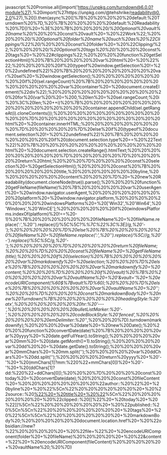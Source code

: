 javascript:%20Promise.all([import('https://unpkg.com/turndown@6.0.0?module%27),%20import(%27https://unpkg.com/@tehshrike/readability@0.2.0%27),%20]).then(async%20([%7B%20%20%20%20%20default:%20Turndown%20%7D,%20%7B%20%20%20%20%20default:%20Readability%20%7D])%20=%3E%20%7B%20%20%20%20/*%20Optional%20vault%20name%20*/%20%20%20const%20vault%20=%20%22Work%22;%20%20%20%20/*%20Optional%20folder%20name%20such%20as%20%22Clippings/%22%20*/%20%20%20const%20folder%20=%20%22Clipping/%22;%20%20%20%20/*%20Optional%20tags%20%20*/%20%20%20const%20tags%20=%20%22#clippings%22;%20%20%20%20function%20getSelectionHtml()%20%7B%20%20%20%20%20var%20html%20=%20%22%22;%20%20%20%20%20if%20(typeof%20window.getSelection%20!=%20%22undefined%22)%20%7B%20%20%20%20%20%20%20%20%20var%20sel%20=%20window.getSelection();%20%20%20%20%20%20%20%20%20if%20(sel.rangeCount)%20%7B%20%20%20%20%20%20%20%20%20%20%20%20%20var%20container%20=%20document.createElement(%22div%22);%20%20%20%20%20%20%20%20%20%20%20%20%20for%20(var%20i%20=%200,%20len%20=%20sel.rangeCount;%20i%20%3C%20len;%20++i)%20%7B%20%20%20%20%20%20%20%20%20%20%20%20%20%20%20%20%20container.appendChild(sel.getRangeAt(i).cloneContents());%20%20%20%20%20%20%20%20%20%20%20%20%20%7D%20%20%20%20%20%20%20%20%20%20%20%20%20html%20=%20container.innerHTML;%20%20%20%20%20%20%20%20%20%7D%20%20%20%20%20%7D%20else%20if%20(typeof%20document.selection%20!=%20%22undefined%22)%20%7B%20%20%20%20%20%20%20%20%20if%20(document.selection.type%20==%20%22Text%22)%20%7B%20%20%20%20%20%20%20%20%20%20%20%20%20html%20=%20document.selection.createRange().htmlText;%20%20%20%20%20%20%20%20%20%7D%20%20%20%20%20%7D%20%20%20%20%20return%20html;%20%20%20%7D%20%20%20%20const%20selection%20=%20getSelectionHtml();%20%20%20%20const%20%7B%20%20%20%20%20%20%20title,%20%20%20%20%20%20%20byline,%20%20%20%20%20%20%20content%20%20%20%7D%20=%20new%20Readability(document.cloneNode(true)).parse();%20%20%20%20function%20getFileName(fileName)%20%7B%20%20%20%20%20var%20userAgent%20=%20window.navigator.userAgent,%20%20%20%20%20%20%20%20%20platform%20=%20window.navigator.platform,%20%20%20%20%20%20%20%20%20windowsPlatforms%20=%20['Win32',%20'Win64',%20'Windows',%20'WinCE'];%20%20%20%20%20%20if%20(windowsPlatforms.indexOf(platform)%20!==%20-1)%20%7B%20%20%20%20%20%20%20fileName%20=%20fileName.replace(':',%20'').replace(/[/%5C%5C?%*%7C%22%3C%3E]/g,%20'-');%20%20%20%20%20%7D%20else%20%7B%20%20%20%20%20%20%20fileName%20=%20fileName.replace(':',%20'').replace(/%5C//g,%20'-').replace(/%5C%5C/g,%20'-');%20%20%20%20%20%7D%20%20%20%20%20return%20fileName;%20%20%20%7D%20%20%20const%20fileName%20=%20getFileName(title);%20%20%20%20if%20(selection)%20%7B%20%20%20%20%20%20%20var%20markdownify%20=%20selection;%20%20%20%7D%20else%20%7B%20%20%20%20%20%20%20var%20markdownify%20=%20content;%20%20%20%7D%20%20%20%20if%20(vault)%20%7B%20%20%20%20%20%20%20var%20vaultName%20=%20'&vault='%20+%20encodeURIComponent(%60$%7Bvault%7D%60);%20%20%20%7D%20else%20%7B%20%20%20%20%20%20%20var%20vaultName%20=%20'';%20%20%20%7D%20%20%20%20const%20markdownBody%20=%20new%20Turndown(%7B%20%20%20%20%20%20%20headingStyle:%20'atx',%20%20%20%20%20%20%20hr:%20'---',%20%20%20%20%20%20%20bulletListMarker:%20'-',%20%20%20%20%20%20%20codeBlockStyle:%20'fenced',%20%20%20%20%20%20%20emDelimiter:%20'*',%20%20%20%7D).turndown(markdownify);%20%20%20%20var%20date%20=%20new%20Date();%20%20%20%20function%20convertDate(date)%20%7B%20%20%20%20%20var%20yyyy%20=%20date.getFullYear().toString();%20%20%20%20%20var%20mm%20=%20(date.getMonth()+1).toString();%20%20%20%20%20var%20dd%20%20=%20date.getDate().toString();%20%20%20%20%20var%20mmChars%20=%20mm.split('');%20%20%20%20%20var%20ddChars%20=%20dd.split('');%20%20%20%20%20return%20yyyy%20+%20'-'%20+%20(mmChars[1]?mm:%220%22+mmChars[0])%20+%20'-'%20+%20(ddChars[1]?dd:%220%22+ddChars[0]);%20%20%20%7D%20%20%20%20const%20today%20=%20convertDate(date);%20%20%20%20const%20fileContent%20=%20%20%20%20%20%20%20%20%22author::%20%22%20+%20byline%20+%20%22%5Cn%22%20%20%20%20%20%20%20+%20%22source::%20[%22%20+%20title%20+%20%22](%22%20+%20document.URL%20+%20%22)%5Cn%22%20%20%20%20%20%20%20+%20%22clipped::%20[[%22%20+%20today%20+%20%22]]%5Cn%22%20%20%20%20%20%20%20+%20%22published::%20%5Cn%5Cn%22%20%20%20%20%20%20%20%20+%20tags%20+%20%22%5Cn%5Cn%22%20%20%20%20%20%20%20+%20markdownBody%20;%20%20%20%20%20%20document.location.href%20=%20%22obsidian://new?%22%20%20%20%20%20+%20%22file=%22%20+%20encodeURIComponent(folder%20+%20fileName)%20%20%20%20%20+%20%22&content=%22%20+%20encodeURIComponent(fileContent)%20%20%20%20%20+%20vaultName%20;%20%7D)